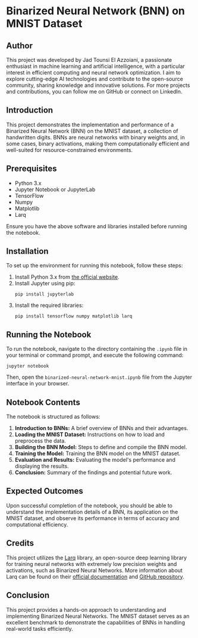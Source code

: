 

# **Binarized Neural Network (BNN) on MNIST Dataset**

## **Author**
This project was developed by Jad Tounsi El Azzoiani, a passionate enthusiast in machine learning and artificial intelligence, with a particular interest in efficient computing and neural network optimization. I aim to explore cutting-edge AI technologies and contribute to the open-source community, sharing knowledge and innovative solutions. For more projects and contributions, you can follow me on GitHub or connect on LinkedIn.


## **Introduction**
This project demonstrates the implementation and performance of a Binarized Neural Network (BNN) on the MNIST dataset, a collection of handwritten digits. BNNs are neural networks with binary weights and, in some cases, binary activations, making them computationally efficient and well-suited for resource-constrained environments.

## **Prerequisites**
- Python 3.x
- Jupyter Notebook or JupyterLab
- TensorFlow
- Numpy
- Matplotlib
- Larq

Ensure you have the above software and libraries installed before running the notebook.

## **Installation**
To set up the environment for running this notebook, follow these steps:

1. Install Python 3.x from [the official website](https://www.python.org/downloads/).
2. Install Jupyter using pip:
   ```
   pip install jupyterlab
   ```
3. Install the required libraries:
   ```
   pip install tensorflow numpy matplotlib larq
   ```

## **Running the Notebook**
To run the notebook, navigate to the directory containing the `.ipynb` file in your terminal or command prompt, and execute the following command:
```
jupyter notebook
```
Then, open the `binarized-neural-network-mnist.ipynb` file from the Jupyter interface in your browser.

## **Notebook Contents**
The notebook is structured as follows:
1. **Introduction to BNNs:** A brief overview of BNNs and their advantages.
2. **Loading the MNIST Dataset:** Instructions on how to load and preprocess the data.
3. **Building the BNN Model:** Steps to define and compile the BNN model.
4. **Training the Model:** Training the BNN model on the MNIST dataset.
5. **Evaluation and Results:** Evaluating the model's performance and displaying the results.
6. **Conclusion:** Summary of the findings and potential future work.

## **Expected Outcomes**
Upon successful completion of the notebook, you should be able to understand the implementation details of a BNN, its application on the MNIST dataset, and observe its performance in terms of accuracy and computational efficiency.

## **Credits**
This project utilizes the [Larq](https://docs.larq.dev/larq/) library, an open-source deep learning library for training neural networks with extremely low precision weights and activations, such as Binarized Neural Networks. More information about Larq can be found on their [official documentation](https://docs.larq.dev/larq/) and [GitHub repository](https://github.com/larq/larq).

## **Conclusion**
This project provides a hands-on approach to understanding and implementing Binarized Neural Networks. The MNIST dataset serves as an excellent benchmark to demonstrate the capabilities of BNNs in handling real-world tasks efficiently.
